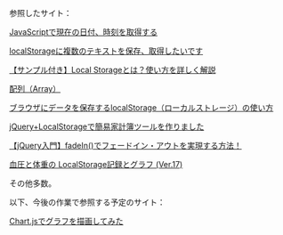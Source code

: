 



参照したサイト：

[JavaScriptで現在の日付、時刻を取得する](https://www.ipentec.com/document/javascript-get-current-datetime#:~:text=%E3%81%AB%E9%96%A2%E3%81%99%E3%82%8B%E6%B3%A8%E6%84%8F%E4%BA%8B%E9%A0%85-,%E6%A6%82%E8%A6%81,%E8%A6%81%E7%B4%A0%E3%82%92%E5%8F%96%E5%BE%97%E3%81%A7%E3%81%8D%E3%81%BE%E3%81%99%E3%80%82)

[localStorageに複数のテキストを保存、取得したいです](https://teratail.com/questions/219603)

[【サンプル付き】Local Storageとは？使い方を詳しく解説](https://webliker.info/how-to-use-localstrage/#LoclaStorage)

[配列（Array）](https://www.tohoho-web.com/js/array.htm)

[ブラウザにデータを保存するlocalStorage（ローカルストレージ）の使い方](https://www.granfairs.com/blog/staff/local-storage-01)

[jQuery+LocalStorageで簡易家計簿ツールを作りました](https://notepad-blog.com/content/139/)

[【jQuery入門】fadeIn()でフェードイン・アウトを実現する方法！](https://www.sejuku.net/blog/57618)

[血圧と体重の LocalStorage記録とグラフ (Ver.17)](http://www2.ttn.ne.jp/~uejmhrkz/script/ketsu/k17.html)

その他多数。

以下、今後の作業で参照する予定のサイト：

[Chart.jsでグラフを描画してみた](https://qiita.com/Haruka-Ogawa/items/59facd24f2a8bdb6d369)


